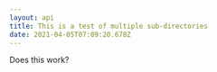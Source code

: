 ```yaml
---
layout: api
title: This is a test of multiple sub-directories
date: 2021-04-05T07:09:20.678Z
---
```

Does this work?